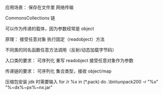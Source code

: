 应用场景：
保存在文件里
网络传输

CommonsCollections 链

可以作为传递的载体，因为参数经常是 object

原理：
接受任意对象
执行固定（readobject）方法

不同类的同名函数任意方法调用（反射/动态加载字节码）

入口类的要求：
可序列化
重写 readobject
接受任意对象作为参数

传递链的要求：
可序列化
集合类型，接收 object/map

压缩包安装 jdk 时需要输入
for /r %x in (\*.pack) do .\bin\unpack200 -r "%x" "%~dx%~px%~nx.jar"
